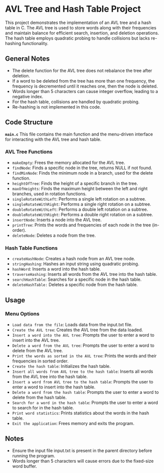 # AVL Tree and Hash Table Project

This project demonstrates the implementation of an AVL tree and a hash table in C. The AVL tree is used to store words along with their frequencies and maintain balance for efficient search, insertion, and deletion operations. The hash table employs quadratic probing to handle collisions but lacks re-hashing functionality.

## General Notes
* The delete function for the AVL tree does not rebalance the tree after deletion.
* If a word to be deleted from the tree has more than one frequency, the frequency is decremented until it reaches one, then the node is deleted.
* Words longer than 5 characters can cause integer overflow, leading to a negative index.
* For the hash table, collisions are handled by quadratic probing.
* Re-hashing is not implemented in this code.

## Code Structure
**`main.c`**
This file contains the main function and the menu-driven interface for interacting with the AVL tree and hash table.
### AVL Tree Functions
* `makeEmpty`: Frees the memory allocated for the AVL tree.
* `findNode`: Finds a specific node in the tree, returns NULL if not found.
* `findMinNode`: Finds the minimum node in a branch, used for the delete function.
* `heightOfTree`: Finds the height of a specific branch in the tree.
* `maxOfHeights`: Finds the maximum height between the left and right branches, used in rotation functions.
* `singleRotateWithLeft`: Performs a single left rotation on a subtree.
* `singleRotateWithRight`: Performs a single right rotation on a subtree.
* `doubleRotateWithLeft`: Performs a double left rotation on a subtree.
* `doubleRotateWithRight`: Performs a double right rotation on a subtree.
* `insertNode`: Inserts a node into the AVL tree.
* `printTree`: Prints the words and frequencies of each node in the tree (in-order).
* `deleteNode`: Deletes a node from the tree.
### Hash Table Functions
* `createHashNode`: Creates a hash node from an AVL tree node.
* `stringHashing`: Hashes an input string using quadratic probing.
* `hashWord`: Inserts a word into the hash table.
* `traverseHashing`: Inserts all words from the AVL tree into the hash table.
* `searchHashTable`: Searches for a specific node in the hash table.
* `deleteHashTable:` Deletes a specific node from the hash table.

## Usage
### Menu Options
* `Load data from the file`: Loads data from the input.txt file.
* `Create the AVL tree`: Creates the AVL tree from the data loaded.
* `Insert a word into the AVL tree`: Prompts the user to enter a word to insert into the AVL tree.
* `Delete a word from the AVL tree`: Prompts the user to enter a word to delete from the AVL tree.
* `Print the words as sorted in the AVL tree`: Prints the words and their frequencies in sorted order.
* `Create the hash table`: Initializes the hash table.
* `Insert all words from AVL tree to the hash table`: Inserts all words from the AVL tree into the hash table.
* `Insert a word from AVL tree to the hash table`: Prompts the user to enter a word to insert into the hash table.
* `Delete a word from the hash table`: Prompts the user to enter a word to delete from the hash table.
* `Search for a word in the hash table`: Prompts the user to enter a word to search for in the hash table.
* `Print word statistics`: Prints statistics about the words in the hash table.
* `Exit the application`: Frees memory and exits the program.

## Notes
* Ensure the input file input.txt is present in the parent directory before running the program.
* Words longer than 5 characters will cause errors due to the fixed-size word buffer.
